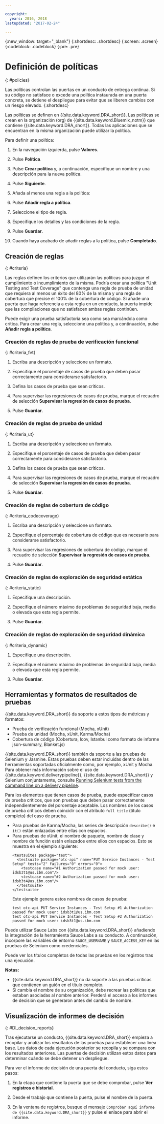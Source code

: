 ```yaml
---

copyright:
  years: 2016, 2018
lastupdated: "2017-02-24"

---
```


{:new_window: target="_blank"}
{:shortdesc: .shortdesc}
{:screen: .screen}
{:codeblock: .codeblock}
{:pre: .pre}

# Definición de políticas
{: #policies}

Las políticas controlan las puertas en un conducto de entrega continua. Si su código no satisface o excede una política instaurada en una puerta concreta, se detiene el despliegue para evitar que se liberen cambios con un riesgo elevado. 
{:shortdesc}

Las políticas se definen en {{site.data.keyword.DRA_short}}. Las políticas se crean en la organización (org) de {{site.data.keyword.Bluemix_notm}} que contiene {{site.data.keyword.DRA_short}}. Todas las aplicaciones que se encuentran en la misma organización puede utilizar la política. 

Para definir una política:

1. En la navegación izquierda, pulse **Valores**.

2. Pulse **Política**.

3. Pulse **Crear política** y, a continuación, especifique un nombre y una descripción para la nueva política.

4. Pulse **Siguiente**.

4. Añada al menos una regla a la política:
  1. Pulse **Añadir regla a política**.
  2. Seleccione el tipo de regla.
  3. Especifique los detalles y las condiciones de la regla.
  4. Pulse **Guardar**.

5. Cuando haya acabado de añadir reglas a la política, pulse **Completado**.

## Creación de reglas
{: #criteria}

Las reglas definen los criterios que utilizarán las políticas para juzgar el cumplimiento o incumplimiento de la misma. Podría crear una política "Unit Testing and Test Coverage" que contenga una regla de prueba de unidad que requiera al menos un éxito del 80% de la misma y una regla de cobertura que precise el 100% de la cobertura de código. Si añade una puerta que haga referencia a esta regla en un conducto, la puerta impide que las compilaciones que no satisfacen ambas reglas continúen. 

Puede exigir una prueba satisfactoria sea como sea marcándola como crítica. Para crear una regla, seleccione una política y, a continuación, pulse **Añadir regla a política**. 

### Creación de reglas de prueba de verificación funcional
{: #criteria_fvt}

1. Escriba una descripción y seleccione un formato.

2. Especifique el porcentaje de casos de prueba que deben pasar correctamente para considerarse satisfactorio.

3. Defina los casos de prueba que sean críticos.

4. Para supervisar las regresiones de casos de prueba, marque el recuadro de selección **Supervisar la regresión de casos de prueba**.

5. Pulse **Guardar**.


### Creación de reglas de prueba de unidad
{: #criteria_ut}

1. Escriba una descripción y seleccione un formato.

2. Especifique el porcentaje de casos de prueba que deben pasar correctamente para considerarse satisfactorio.

3. Defina los casos de prueba que sean críticos.

4. Para supervisar las regresiones de casos de prueba, marque el recuadro de selección **Supervisar la regresión de casos de prueba**.

5. Pulse **Guardar**.


### Creación de reglas de cobertura de código
{: #criteria_codecoverage}

1. Escriba una descripción y seleccione un formato.

2. Especifique el porcentaje de cobertura de código que es necesario para considerarse satisfactorio.

3. Para supervisar las regresiones de cobertura de código, marque el recuadro de selección **Supervisar la regresión de casos de prueba**.

4. Pulse **Guardar**.

### Creación de reglas de exploración de seguridad estática
{: #criteria_static}

1. Especifique una descripción.

2. Especifique el número máximo de problemas de seguridad baja, media o elevada que esta regla permite. 

3. Pulse **Guardar**.

### Creación de reglas de exploración de seguridad dinámica
{: #criteria_dynamic}

1. Especifique una descripción.

2. Especifique el número máximo de problemas de seguridad baja, media o elevada que esta regla permite. 

3. Pulse **Guardar**.

## Herramientas y formatos de resultados de pruebas

{{site.data.keyword.DRA_short}} da soporte a estos tipos de métricas y formatos:

* Prueba de verificación funcional (Mocha, xUnit)
* Prueba de unidad (Mocha, xUnit, Karma/Mocha)
* Cobertura de código (Cobertura, lcov, Istanbul como formato de informe json-summary, Blanket.js)

{{site.data.keyword.DRA_short}} también da soporte a las pruebas de Selenium y Jasmine. Estas pruebas deben estar incluidas dentro de las herramientas soportadas oficialmente como, por ejemplo, xUnit y Mocha. Para obtener más información sobre el uso de {{site.data.keyword.deliverypipeline}}, {{site.data.keyword.DRA_short}} y Selenium conjuntamente, consulte [Running Selenium tests from the command line on a delivery pipeline](https://developer.ibm.com/devops-services/2016/07/21/running-selenium-tests-command-line-delivery-pipeline/).

Para los elementos que tienen casos de prueba, puede especificar casos de prueba críticos, que son pruebas que deben pasar correctamente independientemente del porcentaje aceptable. Los nombres de los casos de prueba críticos deben coincidir con el atributo `full title` (título completo) del caso de prueba.    
* Para pruebas de Karma/Mocha, las series de descripción `describe()` e `it()` están enlazadas entre ellas con espacios.
* Para pruebas de xUnit, el nombre de paquete, nombre de clase y nombre de función están enlazados entre ellos con espacios. Esto se muestra en el ejemplo siguiente:
  ```
  <testsuites package="test">
    <testsuite package="otc-api" name="PUT Service Instances - Test Setup" tests="2" failures="0" errors="0">
      <testcase name="#1 Authorization passed for mock user: idsb3t1@us.ibm.com"/>
      <testcase name="#2 Authorization passed for mock user: idsb3t4@us.ibm.com"/>
    </testsuite>
  </testsuite>
  ```
  Este ejemplo genera estos nombres de casos de prueba:
  ```
  test otc-api PUT Service Instances - Test Setup #1 Authorization passed for mock user: idsb3t1@us.ibm.com
  test otc-api PUT Service Instances - Test Setup #2 Authorization passed for mock user: idsb3t1@us.ibm.com
  ```

Puede utilizar Sauce Labs con {{site.data.keyword.DRA_short}} añadiendo la integración de la herramienta Sauce Labs a su conducto. A continuación, incorpore las variables de entorno `SAUCE_USERNAME` y `SAUCE_ACCESS_KEY` en las pruebas de Selenium como credenciales.

Puede ver los títulos completos de todas las pruebas en los registros tras una ejecución.  

**Notas:**
* {{site.data.keyword.DRA_short}} no da soporte a las pruebas críticas que contienen un guión en el título completo.    
* Si cambia el nombre de su organización, debe recrear las políticas que estaban asociadas al nombre anterior. Perderá el acceso a los informes de decisión que se generaron antes del cambio de nombre.

## Visualización de informes de decisión    
{: #DI_decision_reports}

Tras ejecutarse un conducto, {{site.data.keyword.DRA_short}} empieza a recopilar y analizar los resultados de las pruebas para establecer una línea base. Los datos de cada ejecución posterior se recopila y se compara con los resultados anteriores. Las puertas de decisión utilizan estos datos para determinar cuándo se debe detener un despliegue. 

Para ver el informe de decisión de una puerta del conducto, siga estos pasos:

   1. En la etapa que contiene la puerta que se debe comprobar, pulse **Ver registros e historial**.

   2. Desde el trabajo que contiene la puerta, pulse el nombre de la puerta.

   3. En la ventana de registros, busque el mensaje `Comprobar aquí informe de {{site.data.keyword.DRA_short}}` y pulse el enlace para abrir el informe.
